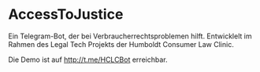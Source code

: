 # AccessToJustice
Ein Telegram-Bot, der bei Verbraucherrechtsproblemen hilft.
Entwicklelt im Rahmen des Legal Tech Projekts der Humboldt Consumer Law Clinic.

Die Demo ist auf http://t.me/HCLCBot  erreichbar.
